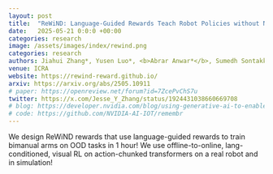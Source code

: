 ```yaml
---
layout: post
title:  "ReWiND: Language-Guided Rewards Teach Robot Policies without New Demonstrations"
date:   2025-05-21 0:0:0 +00:00
categories: research
image: /assets/images/index/rewind.png
categories: research
authors: Jiahui Zhang*, Yusen Luo*, <b>Abrar Anwar*</b>, Sumedh Sontakke, Joseph Lim, Jesse Thomason, Erdem Biyik, Jesse Zhaing
venue: ICRA
website: https://rewind-reward.github.io/
arxiv: https://arxiv.org/abs/2505.10911
# paper: https://openreview.net/forum?id=7ZcePvChS7u
twitter: https://x.com/Jesse_Y_Zhang/status/1924431038660669708
# blog: https://developer.nvidia.com/blog/using-generative-ai-to-enable-robots-to-reason-and-act-with-remembr/
# code: https://github.com/NVIDIA-AI-IOT/remembr
---
```


We design ReWiND rewards that use language-guided rewards to train bimanual arms on OOD tasks in 1 hour!
We use offline-to-online, lang-conditioned, visual RL on action-chunked transformers on a real robot and in simulation!